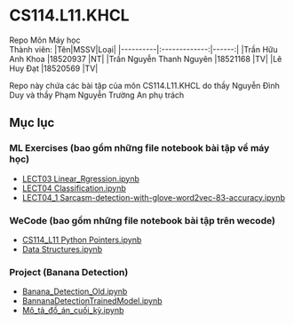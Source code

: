 # CS114.L11.KHCL
Repo Môn Máy học <br>
Thành viên:
|Tên|MSSV|Loại|
|----------|:-------------:|------:|
|Trần Hữu Anh Khoa        |18520937 |NT|
|Trần Nguyễn Thanh Nguyên |18521168 |TV|
|Lê Huy Đạt               |18520569 |TV|
<br>

Repo này chứa các bài tập của môn CS114.L11.KHCL do thầy Nguyễn Đình Duy và thầy Phạm Nguyễn Trường An phụ trách

## Mục lục


### ML Exercises (bao gồm những file notebook bài tập về máy học)
- [LECT03 Linear_Rgression.ipynb](ML_Excercises/LECT03_Linear_Rgression.ipynb)
- [LECT04 Classification.ipynb](ML_Excercises/LECT04_Classification.ipynb)
- [LECT04_1 Sarcasm-detection-with-glove-word2vec-83-accuracy.ipynb](ML_Excercises/LECT04_1_Sarcasm-detection-with-glove-word2vec-83-accuracy.ipynb)
### WeCode (bao gồm những file notebook bài tập trên wecode)
- [CS114_L11 Python Pointers.ipynb](WeCode/CS114_L11_Python_Pointers.ipynb)
- [Data Structures.ipynb](WeCode/Data_Structures.ipynb)

### Project (Banana Detection)
- [Banana_Detection_Old.ipynb](Banana%20Detection%20Project/Banana_Detection_Old.ipynb)
- [BannanaDetectionTrainedModel.ipynb](Banana%20Detection%20Project/BannanaDetectionTrainedModel.ipynb)
- [Mô_tả_đồ_án_cuối_kỳ.ipynb](Banana%20Detection%20Project/Mô_tả_đồ_án_cuối_kỳ.ipynb)
